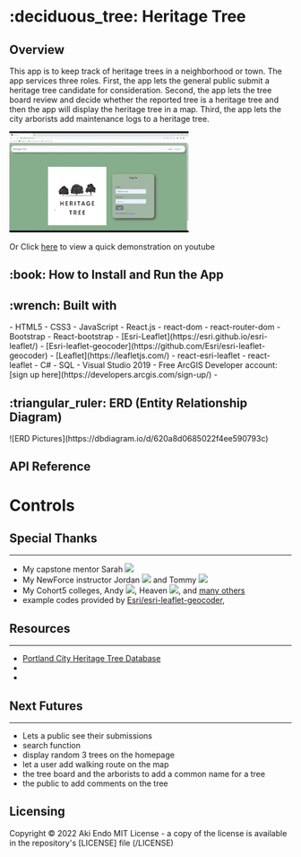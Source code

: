 <h1> :deciduous_tree: Heritage Tree </h1>

## Overview
This app is to keep track of heritage trees in a neighborhood or town.  The app services three roles. First, the app lets the general public submit a heritage tree candidate for consideration.  Second, the app lets the tree board review and decide whether the reported tree is a heritage tree and then the app will display the heritage tree in a map.  Third, the app lets the city arborists add maintenance logs to a heritage tree.  

![Video](https://github.com/mtgoat/Capstone_HeritageTree/blob/main/GitHubDemo.gif)

Or Click [here](https://youtu.be/c7a0HabwyIM) to view a quick demonstration on youtube

<h2>:book: How to Install and Run the App </h2>


<h2>:wrench: Built with </h2>
- HTML5
- CSS3
- JavaScript
- React.js
- react-dom
- react-router-dom
- Bootstrap
- React-bootstrap
- [Esri-Leaflet](https://esri.github.io/esri-leaflet/)
- [Esri-leaflet-geocoder](https://github.com/Esri/esri-leaflet-geocoder)
- [Leaflet](https://leafletjs.com/)
- react-esri-leaflet
- react-leaflet
- C#
- SQL
- Visual Studio 2019
- Free ArcGIS Developer account: [sign up here](https://developers.arcgis.com/sign-up/)
- 

<h2>:triangular_ruler: ERD (Entity Relationship Diagram) </h2>
![ERD Pictures](https://dbdiagram.io/d/620a8d0685022f4ee590793c)

## API Reference 

# Controls

## Special Thanks
---
- My capstone mentor Sarah [![](https://github.com/sarahebrooks12.png?size=50?shape=circle)](https://github.com/sarahebrooks12)
- My NewForce instructor Jordan  [![](https://github.com/jordan-castelloe.png?size=50)](https://github.com/jordan-castelloe) and Tommy [![](https://github.com/Tommy-Spurlock.png?size=50)](https://github.com/Tommy-Spurlock) 
- My Cohort5 colleges, Andy [![](https://github.com/andy-birt.png?size=50)](https://github.com/andy-birt), Heaven [![](https://github.com/heavenburdette1988.png?size=50)](https://github.com/heavenburdette1988), and [many others](http://newforce-recent-grads.co/) 
- example codes provided by [Esri/esri-leaflet-geocoder](https://github.com/Esri/esri-leaflet-geocoder), 

## Resources 
---
- [Portland City Heritage Tree Database](https://pdx.maps.arcgis.com/apps/webappviewer/index.html?id=3f9c3e9018bb4ee890b4a66595d75027)
-
-
## Next Futures
---
- Lets a public see their submissions 
- search function
- display random 3 trees on the homepage
- let a user add walking route on the map 
- the tree board and the arborists to add a common name for a tree
- the public to add comments on the tree

## Licensing 
Copyright :copyright: 2022 Aki Endo 
MIT License - a copy of the license is available in the repository's [LICENSE] file (/LICENSE)
